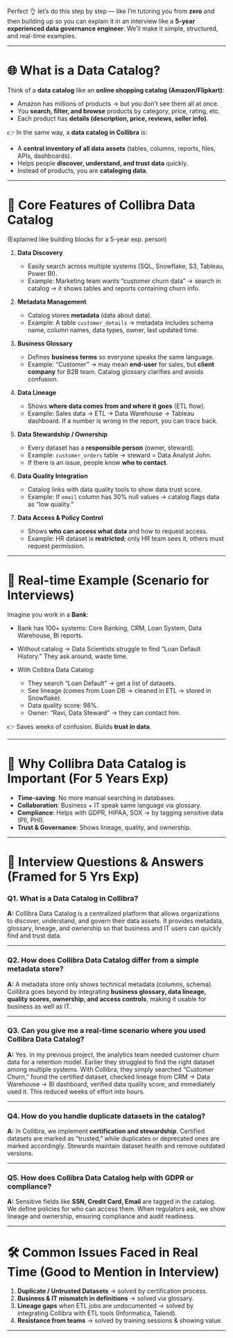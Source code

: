 Perfect 👌 let’s do this step by step — like I’m tutoring you from **zero** and then building up so you can explain it in an interview like a **5-year experienced data governance engineer**. We’ll make it simple, structured, and real-time examples.

---

# 🌐 What is a Data Catalog?

Think of a **data catalog** like an **online shopping catalog (Amazon/Flipkart)**:

* Amazon has millions of products → but you don’t see them all at once.
* You **search, filter, and browse** products by category, price, rating, etc.
* Each product has **details (description, price, reviews, seller info)**.

👉 In the same way, a **data catalog in Collibra** is:

* A **central inventory of all data assets** (tables, columns, reports, files, APIs, dashboards).
* Helps people **discover, understand, and trust data** quickly.
* Instead of products, you are **cataloging data**.

---

# 🔑 Core Features of Collibra Data Catalog

(Explained like building blocks for a 5-year exp. person)

1. **Data Discovery**

   * Easily search across multiple systems (SQL, Snowflake, S3, Tableau, Power BI).
   * Example: Marketing team wants “customer churn data” → search in catalog → it shows tables and reports containing churn info.

2. **Metadata Management**

   * Catalog stores **metadata** (data about data).
   * Example: A table `customer_details` → metadata includes schema name, column names, data types, owner, last updated time.

3. **Business Glossary**

   * Defines **business terms** so everyone speaks the same language.
   * Example: “Customer” → may mean **end-user** for sales, but **client company** for B2B team. Catalog glossary clarifies and avoids confusion.

4. **Data Lineage**

   * Shows **where data comes from and where it goes** (ETL flow).
   * Example: Sales data → ETL → Data Warehouse → Tableau dashboard. If a number is wrong in the report, you can trace back.

5. **Data Stewardship / Ownership**

   * Every dataset has a **responsible person** (owner, steward).
   * Example: `customer_orders` table → steward = Data Analyst John.
   * If there is an issue, people know **who to contact**.

6. **Data Quality Integration**

   * Catalog links with data quality tools to show data trust score.
   * Example: If `email` column has 30% null values → catalog flags data as “low quality.”

7. **Data Access & Policy Control**

   * Shows **who can access what data** and how to request access.
   * Example: HR dataset is **restricted**; only HR team sees it, others must request permission.

---

# 🏢 Real-time Example (Scenario for Interviews)

Imagine you work in a **Bank**:

* Bank has 100+ systems: Core Banking, CRM, Loan System, Data Warehouse, BI reports.
* Without catalog → Data Scientists struggle to find “Loan Default History.” They ask around, waste time.
* With Collibra Data Catalog:

  * They search “Loan Default” → get a list of datasets.
  * See lineage (comes from Loan DB → cleaned in ETL → stored in Snowflake).
  * Data quality score: 98%.
  * Owner: “Ravi, Data Steward” → they can contact him.

👉 Saves weeks of confusion. Builds **trust in data**.

---

# 🎯 Why Collibra Data Catalog is Important (For 5 Years Exp)

* **Time-saving**: No more manual searching in databases.
* **Collaboration**: Business + IT speak same language via glossary.
* **Compliance**: Helps with GDPR, HIPAA, SOX → by tagging sensitive data (PII, PHI).
* **Trust & Governance**: Shows lineage, quality, and ownership.

---

# 📌 Interview Questions & Answers (Framed for 5 Yrs Exp)

### Q1. What is a Data Catalog in Collibra?

**A:** Collibra Data Catalog is a centralized platform that allows organizations to discover, understand, and govern their data assets. It provides metadata, glossary, lineage, and ownership so that business and IT users can quickly find and trust data.

---

### Q2. How does Collibra Data Catalog differ from a simple metadata store?

**A:** A metadata store only shows technical metadata (columns, schema). Collibra goes beyond by integrating **business glossary, data lineage, quality scores, ownership, and access controls**, making it usable for business as well as IT.

---

### Q3. Can you give me a real-time scenario where you used Collibra Data Catalog?

**A:** Yes. In my previous project, the analytics team needed customer churn data for a retention model. Earlier they struggled to find the right dataset among multiple systems. With Collibra, they simply searched “Customer Churn,” found the certified dataset, checked lineage from CRM → Data Warehouse → BI dashboard, verified data quality score, and immediately used it. This reduced weeks of effort into hours.

---

### Q4. How do you handle duplicate datasets in the catalog?

**A:** In Collibra, we implement **certification and stewardship**. Certified datasets are marked as “trusted,” while duplicates or deprecated ones are marked accordingly. Stewards maintain dataset health and remove outdated versions.

---

### Q5. How does Collibra Data Catalog help with GDPR or compliance?

**A:** Sensitive fields like **SSN, Credit Card, Email** are tagged in the catalog. We define policies for who can access them. When regulators ask, we show lineage and ownership, ensuring compliance and audit readiness.

---

# 🛠 Common Issues Faced in Real Time (Good to Mention in Interview)

1. **Duplicate / Untrusted Datasets** → solved by certification process.
2. **Business & IT mismatch in definitions** → solved via glossary.
3. **Lineage gaps** when ETL jobs are undocumented → solved by integrating Collibra with ETL tools (Informatica, Talend).
4. **Resistance from teams** → solved by training sessions & showing value.

---
